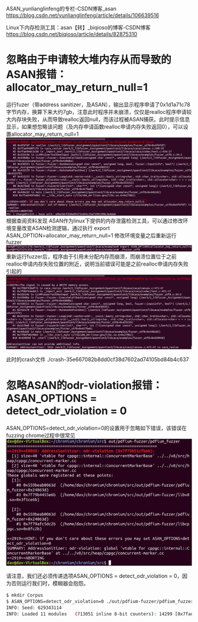 ASAN_yunlianglinfeng的专栏-CSDN博客_asan
https://blog.csdn.net/yunlianglinfeng/article/details/106639516

Linux下内存检测工具：asan【转】_biqioso的博客-CSDN博客
https://blog.csdn.net/biqioso/article/details/82875310
# 忽略由于申请较大堆内存从而导致的ASAN报错：allocator_may_return_null=1
运行fuzer（带address sanitizer，及ASAN），输出显示程序申请了0x1d1a71c78字节内存，换算下来大约7gb，注意此时程序并未崩溃，仅仅是realloc程序申请较大内存块失败，从而导致realloc返回null，而该过程被ASAN捕获。此时提示信息显示，如果想忽略该问题（及内存申请函数realloc申请内存失败返回0），可以设置allocator_may_return_null=1
![](pic/2021-04-20-10-20-29.png)
根据查阅资料发现 ASAN作为linux下提供的内存泄露检测工具，可以通过修改环境变量改变ASAN检测逻辑，通过执行 export ASAN_OPTION=allocator_may_return_null=1 修改环境变量之后重新运行fuzzer
![](pic/2021-04-20-10-22-57.png)
重新运行fuzzer后，程序由于引用未分配内存而崩溃，而崩溃位置位于之前realloc申请内存失败位置的附近，说明当前错误可能是之前realloc申请内存失败引起的
![](pic/2021-04-20-10-23-11.png)

此时的crash文件
./crash-35e667082b8dd0cf38d7602ad74105bd84b4c637
# 忽略ASAN的odr-violation报错：ASAN_OPTIONS = detect_odr_violation = 0
ASAN_OPTIONS=detect_odr_violation=0的设置用于忽略如下错误，该错误在fuzzing chrome过程中很常见
![](pic/2021-04-20-10-28-00.png)

请注意，我们还必须传递选项ASAN_OPTIONS = detect_odr_violation = 0，因为否则运行我们时，模糊器会抱怨。
```bash
$ mkdir Corpus
$ ASAN_OPTIONS=detect_odr_violation=0 ./out/pdfium-fuzzer/pdfium_fuzzer ./Corpus/
INFO: Seed: 629343114
INFO: Loaded 11 modules   (713051 inline 8-bit counters): 14299 [0x7fadab5362b0, 0x7fadab539a8b), 2565 [0x7fadaa2ced2b, 0x7fadaa2cf730), 4316 [0x7fadb4383bbb, 0x7fadb4384c97), 3565 [0x7fadb444f9db, 0x7fadb44507c8), 34633 [0x7fadb15e8cdb, 0x7fadb15f1424), 46444 [0x7fadabcbedcb, 0x7fadabcca337), 2370 [0x7fadb44c21ab, 0x7fadb44c2aed), 368077 [0x7fadb0a1500b, 0x7fadb0a6edd8), 57647 [0x7fadb210ffeb,
```


